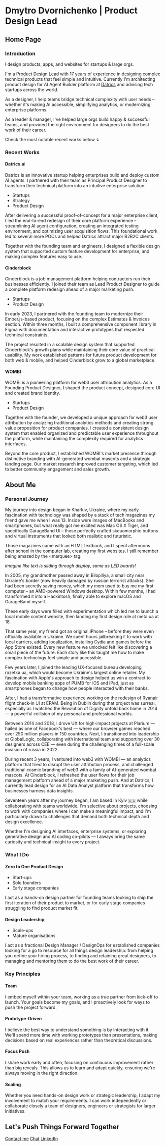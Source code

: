 
# Dmytro Dvornichenko | Product Design Lead

## Home Page

### Introduction
I design products, apps, and websites for startups & large orgs.

I'm a Product Design Lead with 17 years of experience in designing complex technical products that feel simple and intuitive. Currently I'm architecting product design for AI Agent Builder platform at [Datrics](https://datrics.ai) and advising tech startups across the world.

As a designer, I help teams bridge technical complexity with user needs – whether it's making AI accessible, simplifying analytics, or modernizing enterprise platforms.

As a leader & manager, I've helped large orgs build happy & successful teams, and provided the right environment for designers to do the best work of their career.

Check the most notable recent works below ↓

### Recent Works

#### Datrics.ai
Datrics is an innovative startup helping enterprises build and deploy custom AI agents. I partnered with their team as Principal Product Designer to transform their technical platform into an intuitive enterprise solution.

- Startups
- Strategy
- Product Design

After delivering a successful proof-of-concept for a major enterprise client, I led the end-to-end redesign of their core platform experience – streamlining AI agent configuration, creating an integrated testing environment, and optimizing user acquisition flows. This foundational work led to several more POCs and helped Datrics attract major B2B2C clients.

Together with the founding team and engineers, I designed a flexible design system that supported custom feature development for enterprise, and making complex features easy to use.

#### Cinderblock
Cinderblock is a job management platform helping contractors run their businesses efficiently. I joined their team as Lead Product Designer to guide a complete platform redesign ahead of a major marketing push.

- Startups
- Product Design

In early 2023, I partnered with the founding team to modernize their Ember.js-based product, focusing on the complex Estimates & Invoices section. Within three months, I built a comprehensive component library in Figma with documentation and interactive prototypes that respected technical constraints.

The project resulted in a scalable design system that supported Cinderblock's growth plans while maintaining their core value of practical usability. My work established patterns for future product development for both web & mobile, and helped Cinderblock grow to a global marketplace.

#### WOMBI
WOMBI is a pioneering platform for web3 user attribution analytics. As a Founding Product Designer, I shaped the product concept, designed core UI and created brand identity.

- Startups
- Product Design

Together with the founder, we developed a unique approach for web3 user attribution by analyzing traditional analytics methods and creating strong value proposition for product companies. I created a consistent design system that enabled organized and predictable user experience throughout the platform, while maintaining the complexity required for analytics interfaces.

Beyond the core product, I established WOMBI's market presence through distinctive branding with AI-generated wombat mascots and a strategic landing page. Our market research improved customer targeting, which led to better community engagement and sales growth.

## About Me

### Personal Journey
My journey into design began in Kharkiv, Ukraine, where my early fascination with technology was shaped by a stack of tech magazines my friend gave me when I was 13. Inside were images of MacBooks and smartphones, but what really got me excited was Mac OS X Tiger, and specifically GarageBand UI – those perfectly crafted skeuomorphic buttons and virtual instruments that looked both realistic and futuristic.

Those magazines came with an HTML textbook, and I spent afternoons after school in the computer lab, creating my first websites. I still remember being amazed by the &lt;marquee&gt; tag:

*imagine like text is sliding through display, same as LED boards!*

In 2005, my grandmother passed away in Bilopillya, a small city near Ukraine's border (now heavily damaged by russian terrorist attacks). She had been secretly saving money, which my mom used to buy me my first computer – an AMD-powered Windows desktop. Within few months, I had transformed it into a Hackintosh, finally able to explore macOS and GarageBand myself.

These early days were filled with experimentation which led me to launch a local mobile content website, then landing my first design role at meta.ua at 18.

That same year, my friend got an original iPhone – before they were even officially available in Ukraine. We spent hours jailbreaking it to work with local carriers, adding localization, installing Cydia and games before the App Store existed. Every new feature we unlocked felt like discovering a small piece of the future. Each story like this taught me how to make complex technology feel simple and accessible.

Few years later, I joined the leading UX-focused bureau developing rozetka.ua, which would become Ukraine's largest online retailer. My fascination with Apple's approach to design helped us win a contract to develop mobile banking apps of PUMB for iOS and iPad, just as smartphones began to change how people interacted with their banks.

After, I had a transformative experience working on the redesign of Ryanair flight check-in UI at EPAM. Being in Dublin during that project was surreal, especially as I watched the Revolution of Dignity unfold back home in 2014 — a powerful collision of my personal and professional worlds.

Between 2014 and 2018, I drove UX for high-impact projects at Plarium — hailed as one of Facebook's best — where our browser games reached over 250 million players in 150 countries. Next, I transitioned into leadership at GlobalLogic, collaborating with international team and supporting over 30 designers across CEE — even during the challenging times of a full-scale invasion of russia in 2022.

During recent 3 years, I ventured into web3 with WOMBI — an analytics platform that tried to disrupt the user attribution process, and challenged traditional cosmic branding of web3 with a family of AI-generated wombat mascots. At Cinderblock, I refreshed the user flows for their job management platform ahead of a major marketing push. And at Datrics, I currently lead design for an AI Data Analyst platform that transforms how businesses harness data insights.

Seventeen years after my journey began, I am based in Kyiv 🇺🇦 while collaborating with teams worldwide. I'm selective about projects, choosing to work with companies where I can make a meaningful impact, and I'm particularly drawn to challenges that demand both technical depth and design excellence.

Whether I'm designing AI interfaces, enterprise systems, or exploring generative design and AI coding co-pilots — I always bring the same curiosity and technical insight to every project.

### What I Do

#### Zero to One Product Design
- Start-ups
- Solo founders
- Early stage companies

I act as a hands-on design partner for founding teams looking to ship the first iteration of their product to market, or for early stage companies struggling to find product market fit.

#### Design Leadership
- Scale-ups
- Mature organisations

I act as a fractional Design Manager / DesignOps for established companies looking for a go to resource for all things design leadership: from helping you define your hiring process, to finding and retaining great designers, to managing and mentoring them to do the best work of their career.

### Key Principles

#### Team
I embed myself within your team, working as a true partner from kick-off to launch. Your goals become my goals, and I proactively look for ways to push the project forward.

#### Prototype-Driven
I believe the best way to understand something is by interacting with it. We'll spend more time with working prototypes than presentations, making decisions based on real experiences rather than theoretical discussions.

#### Focus Push
I share work early and often, focusing on continuous improvement rather than big reveals. This allows us to learn and adapt quickly, ensuring we're always moving in the right direction.

#### Scaling
Whether you need hands-on design work or strategic leadership, I adapt my involvement to match your requirements. I can work independently or collaborate closely a team of designers, engineers or strategists for larger initiatives.

## Let's Push Things Forward Together

[Contact me](mailto:hi@dvornichenko.design)
[Chat](https://t.me/dmytrodvornichenko)
[LinkedIn](https://www.linkedin.com/in/minimall/)
